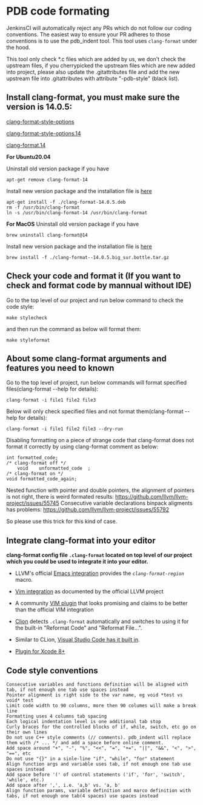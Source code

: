 # PDB code formating

JenkinsCI will automatically reject any PRs which do not follow our coding conventions. The easiest way to ensure your PR adheres to those conventions is to use the pdb_indent tool. This tool uses `clang-format` under the hood.

This tool only check *.c files which are added by us, we don't check the upstream files, if you cherrypicked the upstream files which are new added into project, please also update the .gitattributes file and add the new upstream file into .gitattributes with attribute "-pdb-style" (black list).

## Install clang-format, you must make sure the version is 14.0.5:
[clang-format-style-options](https://clang.llvm.org/docs/ClangFormatStyleOptions.html)

[clang-format-style-options.14](https://releases.llvm.org/14.0.0/tools/clang/docs/ClangFormatStyleOptions.html)

[clang-format.14](https://releases.llvm.org/14.0.0/tools/clang/docs/ClangFormat.html)

**For Ubuntu20.04**

Uninstall old version package if you have

```
apt-get remove clang-format-14
```

Install new version package and the installation file is <a href="https://github.com/0penpie/piecloud-db-CLUSTER/raw/master/src/tools/check-style/clang-format-14.0.5.deb" target="_blank">here</a>

```
apt-get install -f ./clang-format-14.0.5.deb
rm -f /usr/bin/clang-format
ln -s /usr/bin/clang-format-14 /usr/bin/clang-format
```

**For MacOS**
Uninstall old version package if you have

```
brew uninstall clang-format@14
```

Install new version package and the installation file is <a href="https://github.com/0penpie/piecloud-db-CLUSTER/raw/master/src/tools/check-style/clang-format--14.0.5.big_sur.bottle.tar.gz">here</a>

```
brew install -f ./clang-format--14.0.5.big_sur.bottle.tar.gz
```

## Check your code and format it (If you want to check and format code by mannual without IDE)

Go to the top level of our project and run below command to check the code style:

```
make stylecheck
```

and then run the command as below will format them:

```
make styleformat
```

## About some clang-format arguments and features you need to known

Go to the top level of project, run below commands will format specified files(clang-format --help for details):
```
clang-format -i file1 file2 file3
```
Below will only check specified files and not format them(clang-format --help for details):
```
clang-format -i file1 file2 file3 --dry-run
```

Disabling formatting on a piece of strange code that clang-format does not format it correctly by using clang-format comment as below:
```
int formatted_code;
/* clang-format off */
    void    unformatted_code  ;
/* clang-format on */
void formatted_code_again;
```
Nested function with pointer and double pointers, the alignment of pointers is not right, there is weird formated results:
https://github.com/llvm/llvm-project/issues/55745
Consecutive variable declarations binpack aligments has problems:
https://github.com/llvm/llvm-project/issues/55792

So please use this trick for this kind of case.

## Integrate clang-format into your editor

**clang-format config file `.clang-format` located on top level of our project which you could be used to integrate it into your editor.**

[int.emacs]: https://clang.llvm.org/docs/ClangFormat.html#emacs-integration
 * LLVM's official [Emacs integration][int.emacs] provides the _`clang-format-region`_ macro.

[int.vim]: https://clang.llvm.org/docs/ClangFormat.html#vim-integration
 * [Vim integration][int.vim] as documented by the official LLVM project

[int.altvim]: https://github.com/rhysd/vim-clang-format
 * A community [VIM plugin][int.altvim] that looks promising and claims to be better than the official VIM integration

[int.clion]: https://www.jetbrains.com/help/clion/clangformat-as-alternative-formatter.html
 * [Clion][int.clion] detects `.clang-format` automatically and switches to using it for the built-in "Reformat Code" and "Reformat File...".

[int.vscode]: https://code.visualstudio.com/docs/cpp/cpp-ide#_code-formatting
 * Similar to CLion, [Visual Studio Code has it built in][int.vscode].

[int.xcode8]: https://github.com/mapbox/XcodeClangFormat
 * [Plugin for Xcode 8+][int.xcode8]

## Code style conventions

```
Consecutive variables and functions definition will be aligned with tab, if not enough one tab use spaces instead
Pointer alignment is right side to the var name, eg void *test vs void* test
Limit code width to 90 columns, more then 90 columes will make a break line
Formatting uses 4 columns tab spacing
Each logical indentation level is one additional tab stop
Curly braces for the controlled blocks of if, while, switch, etc go on their own lines
Do not use C++ style comments (// comments). pdb_indent will replace them with /* ... */ and add a space before online comment.
Add space around "+", "-", "%", "<<", "=", "+=", "||", "&&", "<", ">", "==", etc
Do not use "{}" in a sinle-line "if", "while", "for" statement
Align function args and variable uses tab, if not enough one tab use spaces instead
Add space before '(' of control statements ('if', 'for', 'switch', 'while', etc.)
Add space after ',', i.e. 'a,b' vs. 'a, b'
Align function params, variable definition and marco definition with tabs, if not enough one tab(4 spaces) use spaces instead
```
